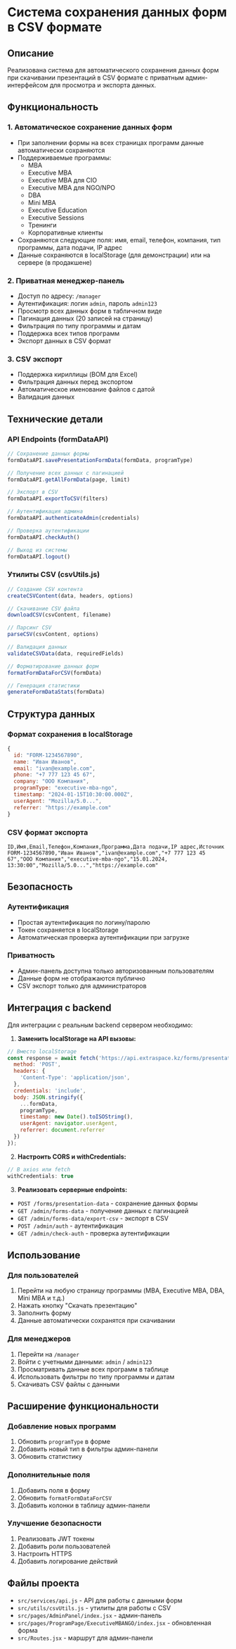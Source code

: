 # Система сохранения данных форм в CSV формате

## Описание

Реализована система для автоматического сохранения данных форм при скачивании презентаций в CSV формате с приватным админ-интерфейсом для просмотра и экспорта данных.

## Функциональность

### 1. Автоматическое сохранение данных форм
- При заполнении формы на всех страницах программ данные автоматически сохраняются
- Поддерживаемые программы:
  - MBA
  - Executive MBA
  - Executive MBA для CIO
  - Executive MBA для NGO/NPO
  - DBA
  - Mini MBA
  - Executive Education
  - Executive Sessions
  - Тренинги
  - Корпоративные клиенты
- Сохраняются следующие поля: имя, email, телефон, компания, тип программы, дата подачи, IP адрес
- Данные сохраняются в localStorage (для демонстрации) или на сервере (в продакшене)

### 2. Приватная менеджер-панель
- Доступ по адресу: `/manager`
- Аутентификация: логин `admin`, пароль `admin123`
- Просмотр всех данных форм в табличном виде
- Пагинация данных (20 записей на страницу)
- Фильтрация по типу программы и датам
- Поддержка всех типов программ
- Экспорт данных в CSV формат

### 3. CSV экспорт
- Поддержка кириллицы (BOM для Excel)
- Фильтрация данных перед экспортом
- Автоматическое именование файлов с датой
- Валидация данных

## Технические детали

### API Endpoints (formDataAPI)

```javascript
// Сохранение данных формы
formDataAPI.savePresentationFormData(formData, programType)

// Получение всех данных с пагинацией
formDataAPI.getAllFormData(page, limit)

// Экспорт в CSV
formDataAPI.exportToCSV(filters)

// Аутентификация админа
formDataAPI.authenticateAdmin(credentials)

// Проверка аутентификации
formDataAPI.checkAuth()

// Выход из системы
formDataAPI.logout()
```

### Утилиты CSV (csvUtils.js)

```javascript
// Создание CSV контента
createCSVContent(data, headers, options)

// Скачивание CSV файла
downloadCSV(csvContent, filename)

// Парсинг CSV
parseCSV(csvContent, options)

// Валидация данных
validateCSVData(data, requiredFields)

// Форматирование данных форм
formatFormDataForCSV(formData)

// Генерация статистики
generateFormDataStats(formData)
```

## Структура данных

### Формат сохранения в localStorage
```javascript
{
  id: "FORM-1234567890",
  name: "Иван Иванов",
  email: "ivan@example.com",
  phone: "+7 777 123 45 67",
  company: "ООО Компания",
  programType: "executive-mba-ngo",
  timestamp: "2024-01-15T10:30:00.000Z",
  userAgent: "Mozilla/5.0...",
  referrer: "https://example.com"
}
```

### CSV формат экспорта
```csv
ID,Имя,Email,Телефон,Компания,Программа,Дата подачи,IP адрес,Источник
FORM-1234567890,"Иван Иванов","ivan@example.com","+7 777 123 45 67","ООО Компания","executive-mba-ngo","15.01.2024, 13:30:00","Mozilla/5.0...","https://example.com"
```

## Безопасность

### Аутентификация
- Простая аутентификация по логину/паролю
- Токен сохраняется в localStorage
- Автоматическая проверка аутентификации при загрузке

### Приватность
- Админ-панель доступна только авторизованным пользователям
- Данные форм не отображаются публично
- CSV экспорт только для администраторов

## Интеграция с backend

Для интеграции с реальным backend сервером необходимо:

1. **Заменить localStorage на API вызовы:**
```javascript
// Вместо localStorage
const response = await fetch('https://api.extraspace.kz/forms/presentation-data', {
  method: 'POST',
  headers: {
    'Content-Type': 'application/json',
  },
  credentials: 'include',
  body: JSON.stringify({
    ...formData,
    programType,
    timestamp: new Date().toISOString(),
    userAgent: navigator.userAgent,
    referrer: document.referrer
  })
});
```

2. **Настроить CORS и withCredentials:**
```javascript
// В axios или fetch
withCredentials: true
```

3. **Реализовать серверные endpoints:**
- `POST /forms/presentation-data` - сохранение данных формы
- `GET /admin/forms-data` - получение данных с пагинацией
- `GET /admin/forms-data/export-csv` - экспорт в CSV
- `POST /admin/auth` - аутентификация
- `GET /admin/check-auth` - проверка аутентификации

## Использование

### Для пользователей
1. Перейти на любую страницу программы (MBA, Executive MBA, DBA, Mini MBA и т.д.)
2. Нажать кнопку "Скачать презентацию"
3. Заполнить форму
4. Данные автоматически сохранятся при скачивании

### Для менеджеров
1. Перейти на `/manager`
2. Войти с учетными данными: `admin` / `admin123`
3. Просматривать данные всех программ в таблице
4. Использовать фильтры по типу программы и датам
5. Скачивать CSV файлы с данными

## Расширение функциональности

### Добавление новых программ
1. Обновить `programType` в форме
2. Добавить новый тип в фильтры админ-панели
3. Обновить статистику

### Дополнительные поля
1. Добавить поля в форму
2. Обновить `formatFormDataForCSV`
3. Добавить колонки в таблицу админ-панели

### Улучшение безопасности
1. Реализовать JWT токены
2. Добавить роли пользователей
3. Настроить HTTPS
4. Добавить логирование действий

## Файлы проекта

- `src/services/api.js` - API для работы с данными форм
- `src/utils/csvUtils.js` - утилиты для работы с CSV
- `src/pages/AdminPanel/index.jsx` - админ-панель
- `src/pages/ProgramPage/ExecutiveMBANGO/index.jsx` - обновленная форма
- `src/Routes.jsx` - маршрут для админ-панели
